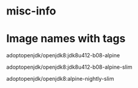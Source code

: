 # misc-info

Image names with tags
=======================
adoptopenjdk/openjdk8:jdk8u412-b08-alpine


adoptopenjdk/openjdk8:jdk8u412-b08-alpine-slim


adoptopenjdk/openjdk8:alpine-nightly-slim


